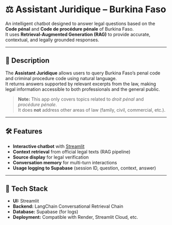 # ⚖️ Assistant Juridique – Burkina Faso

An intelligent chatbot designed to answer legal questions based on the **Code pénal** and **Code de procédure pénale** of Burkina Faso.  
It uses **Retrieval-Augmented Generation (RAG)** to provide accurate, contextual, and legally grounded responses.

---

## 📜 Description

The **Assistant Juridique** allows users to query Burkina Faso’s penal code and criminal procedure code using natural language.  
It returns answers supported by relevant excerpts from the law, making legal information accessible to both professionals and the general public.

> **Note:** This app only covers topics related to *droit pénal* and *procédure pénale*.  
It does **not** address other areas of law (family, civil, commercial, etc.).

---

## 🛠 Features

- **Interactive chatbot** with [Streamlit](https://streamlit.io/)  
- **Context retrieval** from official legal texts (RAG pipeline)  
- **Source display** for legal verification  
- **Conversation memory** for multi-turn interactions  
- **Usage logging to Supabase** (session ID, question, context, answer)  

---

## 🚀 Tech Stack

- **UI:** Streamlit  
- **Backend:** LangChain Conversational Retrieval Chain  
- **Database:** Supabase (for logs)  
- **Deployment:** Compatible with Render, Streamlit Cloud, etc.
